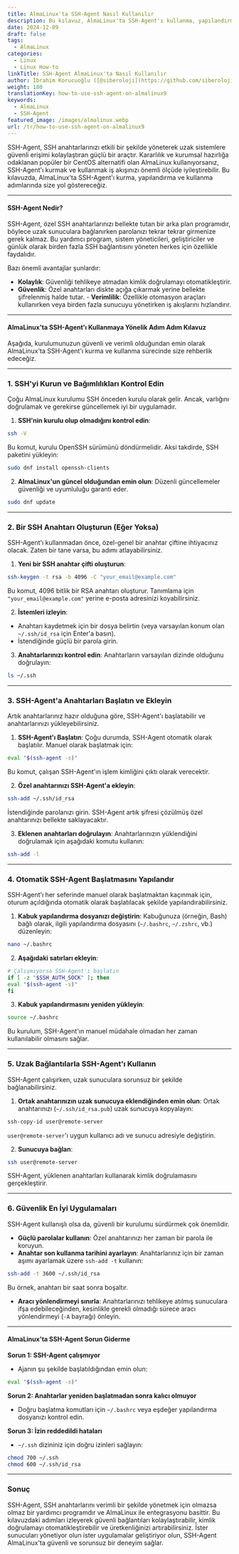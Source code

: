 ```yaml
---
title: AlmaLinux'ta SSH-Agent Nasıl Kullanılır
description: Bu kılavuz, AlmaLinux'ta SSH-Agent'ı kullanma, yapılandırma ve kullanma konusunda size yol gösterecektir.
date: 2024-12-09
draft: false
tags:
  - AlmaLinux
categories:
  - Linux
  - Linux How-to
linkTitle: SSH-Agent AlmaLinux'ta Nasıl Kullanılır
author: İbrahim Korucuoğlu ([@siberoloji](https://github.com/siberoloji))
weight: 180
translationKey: how-to-use-ssh-agent-on-almalinux9
keywords:
  - AlmaLinux
  - SSH-Agent
featured_image: /images/almalinux.webp
url: /tr/how-to-use-ssh-agent-on-almalinux9
---
```

SSH-Agent, SSH anahtarlarınızı etkili bir şekilde yöneterek uzak sistemlere güvenli erişimi kolaylaştıran güçlü bir araçtır. Kararlılık ve kurumsal hazırlığa odaklanan popüler bir CentOS alternatifi olan AlmaLinux kullanıyorsanız, SSH-Agent'ı kurmak ve kullanmak iş akışınızı önemli ölçüde iyileştirebilir. Bu kılavuzda, AlmaLinux'ta SSH-Agent'ı kurma, yapılandırma ve kullanma adımlarında size yol göstereceğiz.

---

#### SSH-Agent Nedir?

SSH-Agent, özel SSH anahtarlarınızı bellekte tutan bir arka plan programıdır, böylece uzak sunuculara bağlanırken parolanızı tekrar tekrar girmenize gerek kalmaz. Bu yardımcı program, sistem yöneticileri, geliştiriciler ve günlük olarak birden fazla SSH bağlantısını yöneten herkes için özellikle faydalıdır.

Bazı önemli avantajlar şunlardır:

- **Kolaylık**: Güvenliği tehlikeye atmadan kimlik doğrulamayı otomatikleştirir.
- **Güvenlik**: Özel anahtarları diskte açığa çıkarmak yerine bellekte şifrelenmiş halde tutar. - **Verimlilik**: Özellikle otomasyon araçları kullanırken veya birden fazla sunucuyu yönetirken iş akışlarını hızlandırır.

---

#### AlmaLinux'ta SSH-Agent'ı Kullanmaya Yönelik Adım Adım Kılavuz

Aşağıda, kurulumunuzun güvenli ve verimli olduğundan emin olarak AlmaLinux'ta SSH-Agent'ı kurma ve kullanma sürecinde size rehberlik edeceğiz.

---

### 1. **SSH'yi Kurun ve Bağımlılıkları Kontrol Edin**

Çoğu AlmaLinux kurulumu SSH önceden kurulu olarak gelir. Ancak, varlığını doğrulamak ve gerekirse güncellemek iyi bir uygulamadır.

1. **SSH'nin kurulu olup olmadığını kontrol edin**:

```bash
ssh -V
```

Bu komut, kurulu OpenSSH sürümünü döndürmelidir. Aksi takdirde, SSH paketini yükleyin:

```bash
sudo dnf install openssh-clients
```

2. **AlmaLinux'un güncel olduğundan emin olun**:
Düzenli güncellemeler güvenliği ve uyumluluğu garanti eder.

```bash
sudo dnf update
```

---

### 2. **Bir SSH Anahtarı Oluşturun (Eğer Yoksa)**

SSH-Agent'ı kullanmadan önce, özel-genel bir anahtar çiftine ihtiyacınız olacak. Zaten bir tane varsa, bu adımı atlayabilirsiniz.

1. **Yeni bir SSH anahtar çifti oluşturun**:

```bash
ssh-keygen -t rsa -b 4096 -C "your_email@example.com"
```

Bu komut, 4096 bitlik bir RSA anahtarı oluşturur. Tanımlama için `"your_email@example.com"` yerine e-posta adresinizi koyabilirsiniz.

2. **İstemleri izleyin**:

- Anahtarı kaydetmek için bir dosya belirtin (veya varsayılan konum olan `~/.ssh/id_rsa` için Enter'a basın).
- İstendiğinde güçlü bir parola girin.

3. **Anahtarlarınızı kontrol edin**:
Anahtarların varsayılan dizinde olduğunu doğrulayın:

```bash
ls ~/.ssh
```

---

### 3. **SSH-Agent'a Anahtarları Başlatın ve Ekleyin**

Artık anahtarlarınız hazır olduğuna göre, SSH-Agent'ı başlatabilir ve anahtarlarınızı yükleyebilirsiniz.

1. **SSH-Agent'ı Başlatın**:
Çoğu durumda, SSH-Agent otomatik olarak başlatılır. Manuel olarak başlatmak için:

```bash
eval "$(ssh-agent -s)"
```

Bu komut, çalışan SSH-Agent'ın işlem kimliğini çıktı olarak verecektir.

2. **Özel anahtarınızı SSH-Agent'a ekleyin**:

```bash
ssh-add ~/.ssh/id_rsa
```

İstendiğinde parolanızı girin. SSH-Agent artık şifresi çözülmüş özel anahtarınızı bellekte saklayacaktır.

3. **Eklenen anahtarları doğrulayın**:
Anahtarlarınızın yüklendiğini doğrulamak için aşağıdaki komutu kullanın:

```bash
ssh-add -l
```

---

### 4. **Otomatik SSH-Agent Başlatmasını Yapılandır**

SSH-Agent'ı her seferinde manuel olarak başlatmaktan kaçınmak için, oturum açıldığında otomatik olarak başlatılacak şekilde yapılandırabilirsiniz.

1. **Kabuk yapılandırma dosyanızı değiştirin**:
Kabuğunuza (örneğin, Bash) bağlı olarak, ilgili yapılandırma dosyasını (`~/.bashrc`, `~/.zshrc`, vb.) düzenleyin:

```bash
nano ~/.bashrc
```

2. **Aşağıdaki satırları ekleyin**:

```bash
# Çalışmıyorsa SSH-Agent'ı başlatın
if [ -z "$SSH_AUTH_SOCK" ]; then
eval "$(ssh-agent -s)"
fi
```

3. **Kabuk yapılandırmasını yeniden yükleyin**:

```bash
source ~/.bashrc
```

Bu kurulum, SSH-Agent'ın manuel müdahale olmadan her zaman kullanılabilir olmasını sağlar.

---

### 5. **Uzak Bağlantılarla SSH-Agent'ı Kullanın**

SSH-Agent çalışırken, uzak sunuculara sorunsuz bir şekilde bağlanabilirsiniz.

1. **Ortak anahtarınızın uzak sunucuya eklendiğinden emin olun**:
Ortak anahtarınızı (`~/.ssh/id_rsa.pub`) uzak sunucuya kopyalayın:

```bash
ssh-copy-id user@remote-server
```

`user@remote-server`'ı uygun kullanıcı adı ve sunucu adresiyle değiştirin.

2. **Sunucuya bağlan**:

```bash
ssh user@remote-server
```

SSH-Agent, yüklenen anahtarları kullanarak kimlik doğrulamasını gerçekleştirir.

---

### 6. **Güvenlik En İyi Uygulamaları**

SSH-Agent kullanışlı olsa da, güvenli bir kurulumu sürdürmek çok önemlidir.

- **Güçlü parolalar kullanın**: Özel anahtarınızı her zaman bir parola ile koruyun.
- **Anahtar son kullanma tarihini ayarlayın**: Anahtarlarınız için bir zaman aşımı ayarlamak üzere `ssh-add -t` kullanın:

```bash
ssh-add -t 3600 ~/.ssh/id_rsa
```

Bu örnek, anahtarı bir saat sonra boşaltır.

- **Aracı yönlendirmeyi sınırla**: Anahtarlarınızı tehlikeye atılmış sunuculara ifşa edebileceğinden, kesinlikle gerekli olmadığı sürece aracı yönlendirmeyi (`-A` bayrağı) önleyin.

---

#### AlmaLinux'ta SSH-Agent Sorun Giderme

**Sorun 1: SSH-Agent çalışmıyor**

- Ajanın şu şekilde başlatıldığından emin olun:

```bash
eval "$(ssh-agent -s)"
```

**Sorun 2: Anahtarlar yeniden başlatmadan sonra kalıcı olmuyor**

- Doğru başlatma komutları için `~/.bashrc` veya eşdeğer yapılandırma dosyanızı kontrol edin.

**Sorun 3: İzin reddedildi hataları**

- `~/.ssh` dizininiz için doğru izinleri sağlayın:

```bash
chmod 700 ~/.ssh
chmod 600 ~/.ssh/id_rsa
```

---

### Sonuç

SSH-Agent, SSH anahtarlarını verimli bir şekilde yönetmek için olmazsa olmaz bir yardımcı programdır ve AlmaLinux ile entegrasyonu basittir. Bu kılavuzdaki adımları izleyerek güvenli bağlantıları kolaylaştırabilir, kimlik doğrulamayı otomatikleştirebilir ve üretkenliğinizi artırabilirsiniz. İster sunucuları yönetiyor olun ister uygulamalar geliştiriyor olun, SSH-Agent AlmaLinux'ta güvenli ve sorunsuz bir deneyim sağlar.
